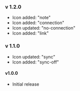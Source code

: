 ### v 1.2.0
* Icon added: "note"
* Icon added: "connection"
* Icon updated: "no-connection"
* Icon added: "link"

### v 1.1.0
* Icon updated: "sync"
* Icon added: "sync-off"

#### v1.0.0
* Initial release
